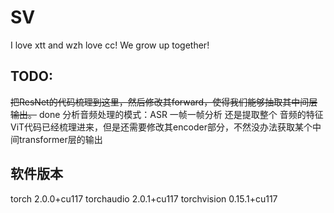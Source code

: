 # SV

I love xtt and wzh love cc!
We grow up together!


## TODO:

~~把ResNet的代码梳理到这里，然后修改其forward，使得我们能够抽取其中间层输出。~~ done
分析音频处理的模式：ASR 一帧一帧分析 还是提取整个 音频的特征
ViT代码已经梳理进来，但是还需要修改其encoder部分，不然没办法获取某个中间transformer层的输出

## 软件版本
torch                     2.0.0+cu117
torchaudio                2.0.1+cu117
torchvision               0.15.1+cu117
